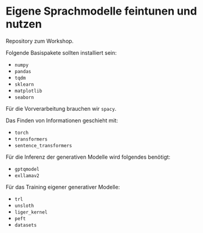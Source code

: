 # Eigene Sprachmodelle feintunen und nutzen

Repository zum Workshop.

Folgende Basispakete sollten installiert sein:

* `numpy`
* `pandas`
* `tqdm`
* `sklearn`
* `matplotlib`
* `seaborn`

Für die Vorverarbeitung brauchen wir `spacy`.

Das Finden von Informationen geschieht mit:

* `torch`
* `transformers`
* `sentence_transformers`

Für die Inferenz der generativen Modelle wird folgendes benötigt:
* `gptqmodel`
* `exllamav2`

Für das Training eigener generativer Modelle:
* `trl`
* `unsloth`
* `liger_kernel`
* `peft`
* `datasets`
